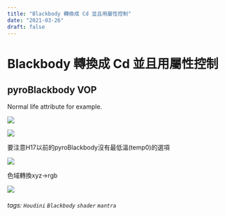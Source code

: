 ```yaml
---
title: "Blackbody 轉換成 Cd 並且用屬性控制"
date: "2021-03-26"
draft: false
---
```

# Blackbody 轉換成 Cd 並且用屬性控制

pyroBlackbody VOP
---

Normal life attribute for example.

![](https://i.imgur.com/VwYeHgS.png)

![](https://i.imgur.com/TrpyupJ.png)

要注意H17以前的pyroBlackbody沒有最低溫(temp0)的選項

![](https://i.imgur.com/WiYr5vT.png)

色域轉換xyz->rgb

![](https://i.imgur.com/sn0A4uR.png)


###### tags: `Houdini` `Blackbody` `shader` `mantra`
